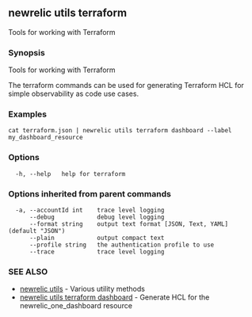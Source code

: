 ## newrelic utils terraform

Tools for working with Terraform

### Synopsis

Tools for working with Terraform

The terraform commands can be used for generating Terraform HCL for simple observability
as code use cases.


### Examples

```
cat terraform.json | newrelic utils terraform dashboard --label my_dashboard_resource
```

### Options

```
  -h, --help   help for terraform
```

### Options inherited from parent commands

```
  -a, --accountId int    trace level logging
      --debug            debug level logging
      --format string    output text format [JSON, Text, YAML] (default "JSON")
      --plain            output compact text
      --profile string   the authentication profile to use
      --trace            trace level logging
```

### SEE ALSO

* [newrelic utils](newrelic_utils.md)	 - Various utility methods
* [newrelic utils terraform dashboard](newrelic_utils_terraform_dashboard.md)	 - Generate HCL for the newrelic_one_dashboard resource

